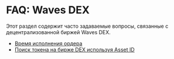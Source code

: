 # FAQ: Waves DEX

Этот раздел содержит часто задаваемые вопросы, связанные с децентрализованной биржей Waves DEX.

* [Время исполнения ордера](waves-dex/order-time.md)
* [Поиск токена на бирже DEX используя Asset ID](waves-dex/asset-id.md)
